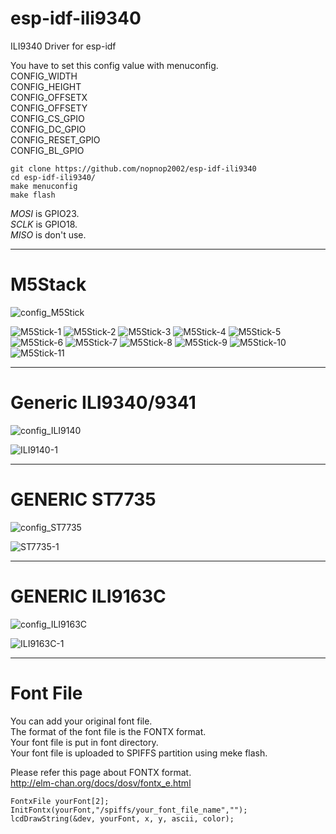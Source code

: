 # esp-idf-ili9340
ILI9340 Driver for esp-idf

You have to set this config value with menuconfig.   
CONFIG_WIDTH   
CONFIG_HEIGHT   
CONFIG_OFFSETX   
CONFIG_OFFSETY   
CONFIG_CS_GPIO   
CONFIG_DC_GPIO   
CONFIG_RESET_GPIO   
CONFIG_BL_GPIO   

```
git clone https://github.com/nopnop2002/esp-idf-ili9340
cd esp-idf-ili9340/
make menuconfig
make flash
```

*MOSI* is GPIO23.   
*SCLK* is GPIO18.   
*MISO* is don't use.   

---

# M5Stack

![config_M5Stick](https://user-images.githubusercontent.com/6020549/57977447-d7907480-7a33-11e9-9df6-f0882c113d37.jpg)

![M5Stick-1](https://user-images.githubusercontent.com/6020549/57977479-7d43e380-7a34-11e9-99b6-6028500436e8.JPG)
![M5Stick-2](https://user-images.githubusercontent.com/6020549/57977480-7d43e380-7a34-11e9-814e-f206c43e4a05.JPG)
![M5Stick-3](https://user-images.githubusercontent.com/6020549/57977481-7d43e380-7a34-11e9-9bc6-8e415aa52c52.JPG)
![M5Stick-4](https://user-images.githubusercontent.com/6020549/57977482-7d43e380-7a34-11e9-8188-653cb02f3ba0.JPG)
![M5Stick-5](https://user-images.githubusercontent.com/6020549/57977483-7ddc7a00-7a34-11e9-936e-4d97b1411610.JPG)
![M5Stick-6](https://user-images.githubusercontent.com/6020549/57977484-7ddc7a00-7a34-11e9-8750-52db073c96c2.JPG)
![M5Stick-7](https://user-images.githubusercontent.com/6020549/57977485-7e751080-7a34-11e9-95f9-ffb12879d1b0.JPG)
![M5Stick-8](https://user-images.githubusercontent.com/6020549/57977486-7e751080-7a34-11e9-9ac8-c546f248fdec.JPG)
![M5Stick-9](https://user-images.githubusercontent.com/6020549/57977487-7e751080-7a34-11e9-9a3e-6a0bd7359efb.JPG)
![M5Stick-10](https://user-images.githubusercontent.com/6020549/57977488-7e751080-7a34-11e9-9a12-e2b70334604d.JPG)
![M5Stick-11](https://user-images.githubusercontent.com/6020549/57977489-7f0da700-7a34-11e9-9ea3-c0420a785a3e.JPG)

---

# Generic ILI9340/9341

![config_ILI9140](https://user-images.githubusercontent.com/6020549/57977453-fd1d7e00-7a33-11e9-98f1-54cc2e54d5f0.jpg)

![ILI9140-1](https://user-images.githubusercontent.com/6020549/57977468-48379100-7a34-11e9-96f6-c155af9f19f0.JPG)

---

# GENERIC ST7735

![config_ST7735](https://user-images.githubusercontent.com/6020549/57977455-04dd2280-7a34-11e9-987d-8df3c52d8372.jpg)

![ST7735-1](https://user-images.githubusercontent.com/6020549/57977471-54235300-7a34-11e9-9d9b-e9ff330de9c2.JPG)

---

# GENERIC ILI9163C

![config_ILI9163C](https://user-images.githubusercontent.com/6020549/57977458-0e668a80-7a34-11e9-8061-5e9d76869545.jpg)

![ILI9163C-1](https://user-images.githubusercontent.com/6020549/57977472-62716f00-7a34-11e9-9514-07593661dd79.JPG)

---

# Font File   
You can add your original font file.   
The format of the font file is the FONTX format.   
Your font file is put in font directory.   
Your font file is uploaded to SPIFFS partition using meke flash.   

Please refer this page about FONTX format.   
http://elm-chan.org/docs/dosv/fontx_e.html

```
FontxFile yourFont[2];
InitFontx(yourFont,"/spiffs/your_font_file_name","");
lcdDrawString(&dev, yourFont, x, y, ascii, color);
```
